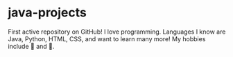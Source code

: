 # java-projects

First active repository on GitHub!
I love programming. Languages I know are Java, Python, HTML, CSS, and want to learn many more!
My hobbies include :book: and :basketball:. 

